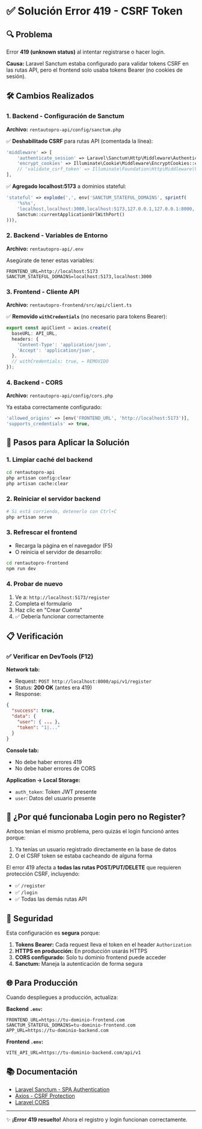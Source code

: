 # ✅ Solución Error 419 - CSRF Token

## 🔍 Problema
Error **419 (unknown status)** al intentar registrarse o hacer login.

**Causa:** Laravel Sanctum estaba configurado para validar tokens CSRF en las rutas API, pero el frontend solo usaba tokens Bearer (no cookies de sesión).

## 🛠️ Cambios Realizados

### 1. Backend - Configuración de Sanctum

**Archivo:** `rentautopro-api/config/sanctum.php`

✅ **Deshabilitado CSRF** para rutas API (comentada la línea):
```php
'middleware' => [
    'authenticate_session' => Laravel\Sanctum\Http\Middleware\AuthenticateSession::class,
    'encrypt_cookies' => Illuminate\Cookie\Middleware\EncryptCookies::class,
    // 'validate_csrf_token' => Illuminate\Foundation\Http\Middleware\ValidateCsrfToken::class, // ← Comentado
],
```

✅ **Agregado localhost:5173** a dominios stateful:
```php
'stateful' => explode(',', env('SANCTUM_STATEFUL_DOMAINS', sprintf(
    '%s%s',
    'localhost,localhost:3000,localhost:5173,127.0.0.1,127.0.0.1:8000,::1,',
    Sanctum::currentApplicationUrlWithPort()
))),
```

### 2. Backend - Variables de Entorno

**Archivo:** `rentautopro-api/.env`

Asegúrate de tener estas variables:
```env
FRONTEND_URL=http://localhost:5173
SANCTUM_STATEFUL_DOMAINS=localhost:5173,localhost:3000
```

### 3. Frontend - Cliente API

**Archivo:** `rentautopro-frontend/src/api/client.ts`

✅ **Removido `withCredentials`** (no necesario para tokens Bearer):
```typescript
export const apiClient = axios.create({
  baseURL: API_URL,
  headers: {
    'Content-Type': 'application/json',
    'Accept': 'application/json',
  },
  // withCredentials: true, ← REMOVIDO
});
```

### 4. Backend - CORS

**Archivo:** `rentautopro-api/config/cors.php`

Ya estaba correctamente configurado:
```php
'allowed_origins' => [env('FRONTEND_URL', 'http://localhost:5173')],
'supports_credentials' => true,
```

## 🚀 Pasos para Aplicar la Solución

### 1. Limpiar caché del backend
```bash
cd rentautopro-api
php artisan config:clear
php artisan cache:clear
```

### 2. Reiniciar el servidor backend
```bash
# Si está corriendo, detenerlo con Ctrl+C
php artisan serve
```

### 3. Refrescar el frontend
- Recarga la página en el navegador (F5)
- O reinicia el servidor de desarrollo:
```bash
cd rentautopro-frontend
npm run dev
```

### 4. Probar de nuevo
1. Ve a: `http://localhost:5173/register`
2. Completa el formulario
3. Haz clic en "Crear Cuenta"
4. ✅ Debería funcionar correctamente

## 📋 Verificación

### ✅ Verificar en DevTools (F12)

**Network tab:**
- Request: `POST http://localhost:8000/api/v1/register`
- Status: **200 OK** (antes era 419)
- Response:
```json
{
  "success": true,
  "data": {
    "user": { ... },
    "token": "1|..."
  }
}
```

**Console tab:**
- No debe haber errores 419
- No debe haber errores de CORS

**Application → Local Storage:**
- `auth_token`: Token JWT presente
- `user`: Datos del usuario presente

## 🎯 ¿Por qué funcionaba Login pero no Register?

Ambos tenían el mismo problema, pero quizás el login funcionó antes porque:
1. Ya tenías un usuario registrado directamente en la base de datos
2. O el CSRF token se estaba cacheando de alguna forma

El error 419 afecta a **todas las rutas POST/PUT/DELETE** que requieren protección CSRF, incluyendo:
- ✅ `/register`
- ✅ `/login`
- ✅ Todas las demás rutas API

## 🔐 Seguridad

Esta configuración es **segura** porque:

1. **Tokens Bearer:** Cada request lleva el token en el header `Authorization`
2. **HTTPS en producción:** En producción usarás HTTPS
3. **CORS configurado:** Solo tu dominio frontend puede acceder
4. **Sanctum:** Maneja la autenticación de forma segura

## 🌐 Para Producción

Cuando despliegues a producción, actualiza:

**Backend `.env`:**
```env
FRONTEND_URL=https://tu-dominio-frontend.com
SANCTUM_STATEFUL_DOMAINS=tu-dominio-frontend.com
APP_URL=https://tu-dominio-backend.com
```

**Frontend `.env`:**
```env
VITE_API_URL=https://tu-dominio-backend.com/api/v1
```

## 📚 Documentación

- [Laravel Sanctum - SPA Authentication](https://laravel.com/docs/11.x/sanctum#spa-authentication)
- [Axios - CSRF Protection](https://axios-http.com/docs/req_config)
- [Laravel CORS](https://laravel.com/docs/11.x/routing#cors)

---

✨ **¡Error 419 resuelto!** Ahora el registro y login funcionan correctamente.
